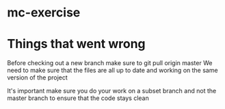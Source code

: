 # mc-exercise

# Things that went wrong

Before checking out a new branch make sure to git pull origin master
We need to make sure that the files are all up to date and working on the same version of the project

It's important make sure you do your work on a subset branch and not the master branch to ensure that the code stays clean